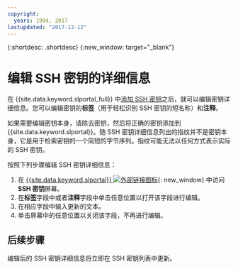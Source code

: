 ```yaml
---
copyright:
  years: 1994, 2017
lastupdated: "2017-12-12"
---
```


{:shortdesc: .shortdesc}
{:new_window: target="_blank"}

# 编辑 SSH 密钥的详细信息

在 {{site.data.keyword.slportal_full}} 中[添加 SSH 密钥](add-ssh-key.html)之后，就可以编辑密钥详细信息。您可以编辑密钥的**标签**（用于轻松识别 SSH 密钥的短名称）和**注释**。

如果需要编辑密钥本身，请除去密钥，然后将正确的密钥添加到 {{site.data.keyword.slportal}}。随 SSH 密钥详细信息列出的指纹并不是密钥本身，它是用于检索密钥的一个简短的字节序列。指纹可能无法以任何方式表示实际的 SSH 密钥。 

按照下列步骤编辑 SSH 密钥详细信息：

1. 在 [{{site.data.keyword.slportal}} ![外部链接图标](../../icons/launch-glyph.svg "外部链接图标")](https://control.softlayer.com/){: new_window} 中访问 **SSH 密钥**屏幕。
2. 在**标签**字段中或者**注释**字段中单击任意位置以打开该字段进行编辑。
3. 在相应字段中输入更新的文本。
4. 单击屏幕中的任意位置以关闭该字段，不再进行编辑。


## 后续步骤

编辑后的 SSH 密钥详细信息将立即在 SSH 密钥列表中更新。

